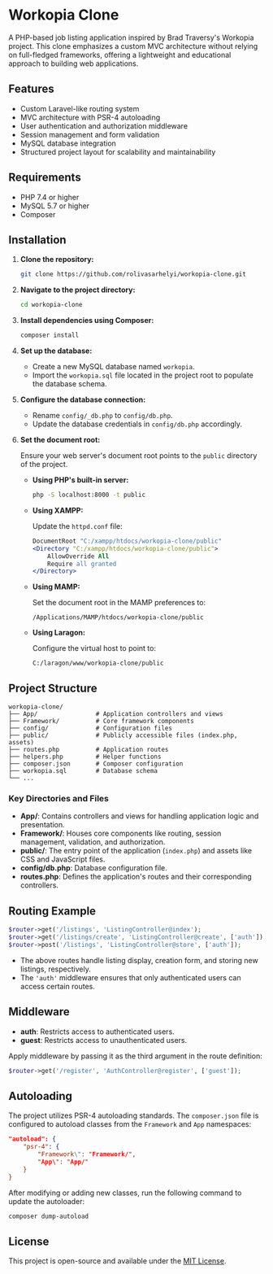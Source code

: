 
# Workopia Clone

A PHP-based job listing application inspired by Brad Traversy's Workopia project. This clone emphasizes a custom MVC architecture without relying on full-fledged frameworks, offering a lightweight and educational approach to building web applications.

## Features

- Custom Laravel-like routing system
- MVC architecture with PSR-4 autoloading
- User authentication and authorization middleware
- Session management and form validation
- MySQL database integration
- Structured project layout for scalability and maintainability

## Requirements

- PHP 7.4 or higher
- MySQL 5.7 or higher
- Composer

## Installation

1. **Clone the repository:**

   ```bash
   git clone https://github.com/rolivasarhelyi/workopia-clone.git
   ```

2. **Navigate to the project directory:**

   ```bash
   cd workopia-clone
   ```

3. **Install dependencies using Composer:**

   ```bash
   composer install
   ```

4. **Set up the database:**

   - Create a new MySQL database named `workopia`.
   - Import the `workopia.sql` file located in the project root to populate the database schema.

5. **Configure the database connection:**

   - Rename `config/_db.php` to `config/db.php`.
   - Update the database credentials in `config/db.php` accordingly.

6. **Set the document root:**

   Ensure your web server's document root points to the `public` directory of the project.

   - **Using PHP's built-in server:**

     ```bash
     php -S localhost:8000 -t public
     ```

   - **Using XAMPP:**

     Update the `httpd.conf` file:

     ```apache
     DocumentRoot "C:/xampp/htdocs/workopia-clone/public"
     <Directory "C:/xampp/htdocs/workopia-clone/public">
         AllowOverride All
         Require all granted
     </Directory>
     ```

   - **Using MAMP:**

     Set the document root in the MAMP preferences to:

     ```
     /Applications/MAMP/htdocs/workopia-clone/public
     ```

   - **Using Laragon:**

     Configure the virtual host to point to:

     ```
     C:/laragon/www/workopia-clone/public
     ```

## Project Structure

```
workopia-clone/
├── App/                # Application controllers and views
├── Framework/          # Core framework components
├── config/             # Configuration files
├── public/             # Publicly accessible files (index.php, assets)
├── routes.php          # Application routes
├── helpers.php         # Helper functions
├── composer.json       # Composer configuration
├── workopia.sql        # Database schema
└── ...
```

### Key Directories and Files

- **App/**: Contains controllers and views for handling application logic and presentation.
- **Framework/**: Houses core components like routing, session management, validation, and authorization.
- **public/**: The entry point of the application (`index.php`) and assets like CSS and JavaScript files.
- **config/db.php**: Database configuration file.
- **routes.php**: Defines the application's routes and their corresponding controllers.

## Routing Example

```php
$router->get('/listings', 'ListingController@index');
$router->get('/listings/create', 'ListingController@create', ['auth']);
$router->post('/listings', 'ListingController@store', ['auth']);
```

- The above routes handle listing display, creation form, and storing new listings, respectively.
- The `'auth'` middleware ensures that only authenticated users can access certain routes.

## Middleware

- **auth**: Restricts access to authenticated users.
- **guest**: Restricts access to unauthenticated users.

Apply middleware by passing it as the third argument in the route definition:

```php
$router->get('/register', 'AuthController@register', ['guest']);
```

## Autoloading

The project utilizes PSR-4 autoloading standards. The `composer.json` file is configured to autoload classes from the `Framework` and `App` namespaces:

```json
"autoload": {
    "psr-4": {
        "Framework\": "Framework/",
        "App\": "App/"
    }
}
```

After modifying or adding new classes, run the following command to update the autoloader:

```bash
composer dump-autoload
```

## License

This project is open-source and available under the [MIT License](LICENSE).
